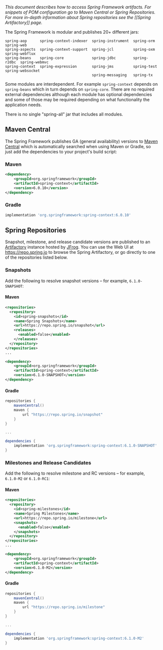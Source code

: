 _This document describes how to access Spring Framework artifacts. For snippets of POM configuration go to Maven Central or Spring Repositories. For more in-depth information about Spring repositories see the [[Spring Artifactory]] page._

The Spring Framework is modular and publishes 20+ different jars:

````
spring-aop      spring-context-indexer  spring-instrument  spring-orm    spring-web
spring-aspects  spring-context-support  spring-jcl         spring-oxm    spring-webflux
spring-beans    spring-core             spring-jdbc        spring-r2dbc  spring-webmvc
spring-context  spring-expression       spring-jms         spring-test   spring-websocket
                                        spring-messaging   spring-tx  
````

Some modules are interdependent. For example `spring-context` depends on `spring-beans` which in turn depends on `spring-core`. There are no required external dependencies although each module has optional dependencies and some of those may be required depending on what functionality the application needs.

There is no single "spring-all" jar that includes all modules.

## Maven Central

The Spring Framework publishes GA (general availability) versions to [Maven Central](https://central.sonatype.com/) which is automatically searched when using Maven or Gradle, so just add the dependencies to your project's build script:

### Maven

```xml
<dependency>
    <groupId>org.springframework</groupId>
    <artifactId>spring-context</artifactId>
    <version>6.0.10</version>
</dependency>
```

### Gradle

```groovy
implementation 'org.springframework:spring-context:6.0.10'
```

## Spring Repositories

Snapshot, milestone, and release candidate versions are published to an [Artifactory](https://www.jfrog.com/artifactory/) instance hosted by [JFrog](https://www.jfrog.com). You can use the Web UI at https://repo.spring.io to browse the Spring Artifactory, or go directly to one of the repositories listed below.

### Snapshots

Add the following to resolve snapshot versions – for example, `6.1.0-SNAPSHOT`:

#### Maven

```xml
<repositories>
  <repository>
    <id>spring-snapshots</id>
    <name>Spring Snapshots</name>
    <url>https://repo.spring.io/snapshot</url>
    <releases>
      <enabled>false</enabled>
    </releases>
  </repository>
</repositories>
...

<dependency>
    <groupId>org.springframework</groupId>
    <artifactId>spring-context</artifactId>
    <version>6.1.0-SNAPSHOT</version>
</dependency>
```

#### Gradle

```groovy
repositories {
    mavenCentral()
    maven {
        url "https://repo.spring.io/snapshot"
    }
}

...

dependencies {
    implementation 'org.springframework:spring-context:6.1.0-SNAPSHOT'
}
```

### Milestones and Release Candidates

Add the following to resolve milestone and RC versions – for example, `6.1.0-M2` or `6.1.0-RC1`:

#### Maven

```xml
<repositories>
  <repository>
    <id>spring-milestones</id>
    <name>Spring Milestones</name>
    <url>https://repo.spring.io/milestone</url>
    <snapshots>
      <enabled>false</enabled>
    </snapshots>
  </repository>
</repositories>
...

<dependency>
    <groupId>org.springframework</groupId>
    <artifactId>spring-context</artifactId>
    <version>6.1.0-M2</version>
</dependency>
```

#### Gradle

```groovy
repositories {
    mavenCentral()
    maven {
        url "https://repo.spring.io/milestone"
    }
}

...

dependencies {
    implementation 'org.springframework:spring-context:6.1.0-M2'
}
```

